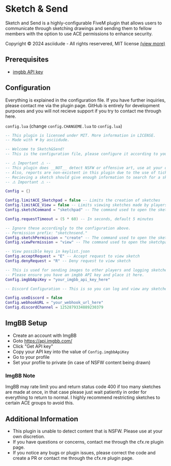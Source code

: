 # Sketch & Send
Sketch and Send is a highly-configurable FiveM plugin that allows users to communicate through sketching drawings and sending them to fellow members
with the option to use ACE permissions to enhance security.

Copyright © 2024 asciidude - All rights reservered, MIT license [(view more)](LICENSE)

## Prerequisites
- [imgbb API key](https://api.imgbb.com)

## Configuration
Everything is explained in the configuration file. If you have further inquiries, please contact me via the plugin page. GitHub is entirely for development
purposes and you will not recieve support if you try to contact me through here.

`config.lua` (change `config.CHANGEME.lua` to `config.lua`)
```lua
-- This plugin is licensed under MIT. More information in LICENSE.
-- Made with 💗 by asciidude.

-- Welcome to Sketch&Send!
-- This is the configuration file, please configure it according to your liking.

-- ⚠ Important ⚠ --
-- This plugin does __NOT__ detect NSFW or offensive art, use at your own discretion.
-- Also, reports are non-existent in this plugin due to the use of ticketing systems in so many Discord servers.
-- Recieving a sketch should give enough information to search for a sketch in logs.
-- ⚠ Important ⚠ --

Config = {}

Config.limitACE_Sketchpad = false -- Limits the creation of sketches
Config.limitACE_View = false -- Limits viewing sketches made by players, including requests being made to those players
Config.sketchCommand = "sketchpad" -- The command used to open the sketchpad

Config.requestTimeout = (5 * 60) -- In seconds, default 5 minutes

-- Ignore these accordingly to the configuration above.
-- Permission prefix: "sketchnsend."
Config.sketchPermission = "create" -- The command used to open the sketchpad
Config.viewPermission = "view" -- The command used to open the sketchpad

-- View possible keys in keylist.json
Config.acceptRequest = "E" -- Accept request to view sketch
Config.denyRequest = "R" -- Deny request to view sketch

-- This is used for sending images to other players and logging sketches.
-- Please ensure you have an imgbb API key and place it here.
Config.imgbbApiKey = "your_imgbb_api_key_here"

-- Discord Configuration -- This is so you can log and view any sketches made by players. Their FiveM identifier, in-game ID, and name are displayed in logs.

Config.useDiscord = false
Config.webhookURL = "your_webhook_url_here"
Config.discordChannel = 1252879334889230379
```

## ImgBB Setup
- Create an account with ImgBB
- Goto https://api.imgbb.com/
- Click "Get API key"
- Copy your API key into the value of `Config.imgbbApiKey`
- Go to your profile
- Set your profile to private (in case of NSFW content being drawn)

### ImgBB Note
ImgBB may rate limit you and return status code 400 if too many sketches are made at once, in that case please just wait patiently in order for everything to
return to normal. I highly recommend restricting sketches to certain ACE groups to avoid this.

## Additional Information
- This plugin is unable to detect content that is NSFW. Please use at your own discretion.
- If you have questions or concerns, contact me through the cfx.re plugin page.
- If you notice any bugs or plugin issues, please correct the code and create a PR or contact me through the cfx.re plugin page.
